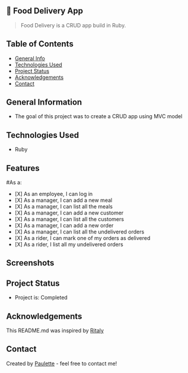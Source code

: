 
## 🍔 Food Delivery App
> Food Delivery is a CRUD app build in Ruby.


## Table of Contents
* [General Info](#general-information)
* [Technologies Used](#technologies-used)
* [Project Status](#project-status)
* [Acknowledgements](#acknowledgements)
* [Contact](#contact)


## General Information
<ul><li>The goal of this project was to create a CRUD app using MVC model</li></ul>


## Technologies Used
<ul>
  <li>Ruby</li>
 </ul>
 
  



## Features

#As a: 
<ul>
<li>[X] As an employee, I can log in</li>
<li>[X] As a manager, I can add a new meal</li>
<li>[X] As a manager, I can list all the meals</li>
<li>[X] As a manager, I can add a new customer</li>
<li>[X] As a manager, I can list all the customers</li>
<li>[X] As a manager, I can add a new order</li>
<li>[X] As a manager, I can list all the undelivered orders</li>
<li>[X] As a rider, I can mark one of my orders as delivered</li>
<li>[X] As a rider, I list all my undelivered orders</li> </ul>
  
 


## Screenshots




## Project Status
<ul>
<li>Project is: Completed</li></ul>




## Acknowledgements
 
 This README.md was inspired by <a href ="https://github.com/ritaly"> Ritaly</a>
    
   


## Contact
Created by [Paulette](https://paulette-zaldivar-flores.netlify.app/) - feel free to contact me!





